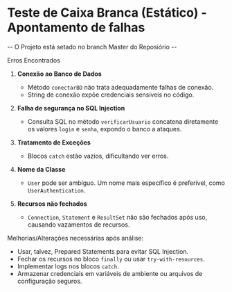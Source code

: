 # Teste de Caixa Branca (Estático) - Apontamento de falhas

-- O Projeto está setado no branch Master do Reposiório -- 

Erros Encontrados

1. **Conexão ao Banco de Dados**
   - Método `conectarBD` não trata adequadamente falhas de conexão.
   - String de conexão expõe credenciais sensíveis no código.

2. **Falha de segurança no SQL Injection**
   - Consulta SQL no método `verificarUsuario` concatena diretamente os valores `login` e `senha`, expondo o banco a ataques.

3. **Tratamento de Exceções**
   - Blocos `catch` estão vazios, dificultando ver erros.

4. **Nome da Classe**
   - `User` pode ser ambíguo. Um nome mais específico é preferível, como `UserAuthentication`.

5. **Recursos não fechados**
   - `Connection`, `Statement` e `ResultSet` não são fechados após uso, causando vazamentos de recursos.


Melhorias/Alterações necessárias após análise: 
- Usar, talvez, Prepared Statements para evitar SQL Injection.
- Fechar os recursos no bloco `finally` ou usar `try-with-resources`.
- Implementar logs nos blocos `catch`.
- Armazenar credenciais em variáveis de ambiente ou arquivos de configuração seguros.
